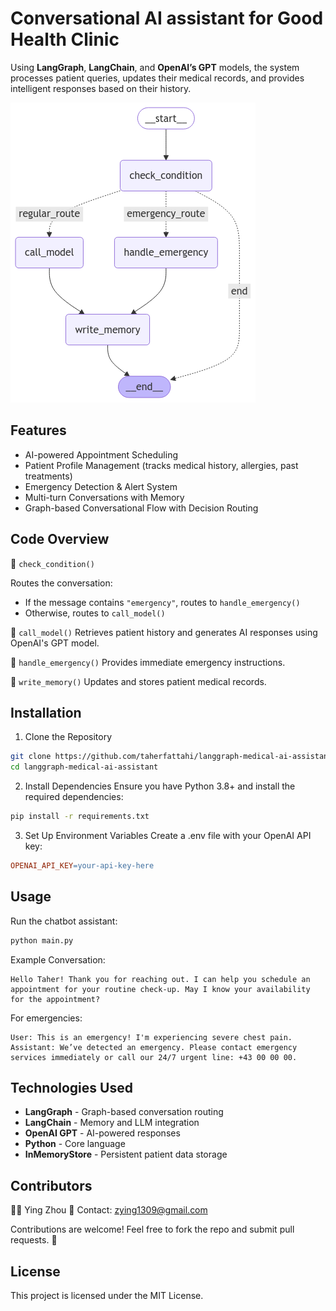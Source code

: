 # Conversational AI assistant for Good Health Clinic

Using <b>LangGraph</b>, <b>LangChain</b>, and <b>OpenAI’s GPT</b> models, the system processes patient queries, updates their medical records, and provides intelligent responses based on their history.

<img src="image/my_graph.png">

## Features
- AI-powered Appointment Scheduling
- Patient Profile Management (tracks medical history, allergies, past treatments)
- Emergency Detection & Alert System
- Multi-turn Conversations with Memory
- Graph-based Conversational Flow with Decision Routing

## Code Overview
🔹 ```check_condition()```

Routes the conversation:

- If the message contains ```"emergency"```, routes to ```handle_emergency()```
- Otherwise, routes to ```call_model()```

🔹 ```call_model()```
Retrieves patient history and generates AI responses using OpenAI's GPT model.

🔹 ```handle_emergency()```
Provides immediate emergency instructions.

🔹 ```write_memory()```
Updates and stores patient medical records.

## Installation
1) Clone the Repository
```bash 
git clone https://github.com/taherfattahi/langgraph-medical-ai-assistant
cd langgraph-medical-ai-assistant
```
2) Install Dependencies
Ensure you have Python 3.8+ and install the required dependencies:

```bash
pip install -r requirements.txt
```
3) Set Up Environment Variables
Create a .env file with your OpenAI API key:

```makefile
OPENAI_API_KEY=your-api-key-here
```

## Usage
Run the chatbot assistant:

```bash
python main.py
```

Example Conversation:
```plaintext
Hello Taher! Thank you for reaching out. I can help you schedule an appointment for your routine check-up. May I know your availability for the appointment?
```
For emergencies:

```plaintext
User: This is an emergency! I'm experiencing severe chest pain.
Assistant: We’ve detected an emergency. Please contact emergency services immediately or call our 24/7 urgent line: +43 00 00 00.
```

## Technologies Used
- <b>LangGraph</b> - Graph-based conversation routing
- <b>LangChain</b> - Memory and LLM integration
- <b>OpenAI GPT</b> - AI-powered responses
- <b>Python</b> - Core language
- <b>InMemoryStore</b> - Persistent patient data storage

## Contributors
👨‍💻 Ying Zhou
📧 Contact: zying1309@gmail.com

Contributions are welcome! Feel free to fork the repo and submit pull requests. 🚀

## License
This project is licensed under the MIT License.

